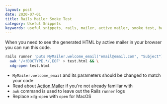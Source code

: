 ```yaml
---
layout: post
date: 2020-07-01
title: Rails Mailer Smoke Test
category: Useful Snippets
keywords: useful snippets, rails, mailer, active mailer, smoke test, bash
---
```


When you need to see the generated HTML by active mailer in your browser you can run this code.

<!--more-->

```bash
rails runner 'puts MyMailer.welcome_email("email@email.com", "Subject").body.to_s' | \
  awk '/<!DOCTYPE.*/,EOF' > test.html && \
  xdg-open test.html
```

* `MyMailer.welcome_email` and its parameters should be changed to match your code
* Read about [Action Mailer](https://guides.rubyonrails.org/action_mailer_basics.html#walkthrough-to-generating-a-mailer) if you're not already familiar with
* `awk` command is used to leave out the Rails `runner` logs
* Replace `xdg-open` with `open` for MacOS
